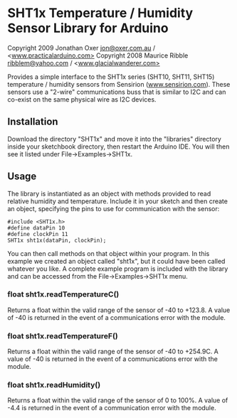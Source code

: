 SHT1x Temperature / Humidity Sensor Library for Arduino
=======================================================
Copyright 2009 Jonathan Oxer <jon@oxer.com.au> / <www.practicalarduino.com>
Copyright 2008 Maurice Ribble <ribblem@yahoo.com> / <www.glacialwanderer.com>

Provides a simple interface to the SHT1x series (SHT10, SHT11, SHT15)
temperature / humidity sensors from Sensirion (www.sensirion.com).
These sensors use a "2-wire" communications buss that is similar to I2C
and can co-exist on the same physical wire as I2C devices.

Installation
------------
Download the directory "SHT1x" and move it into the "libraries"
directory inside your sketchbook directory, then restart the Arduino
IDE. You will then see it listed under File->Examples->SHT1x.

Usage
-----
The library is instantiated as an object with methods provided to read
relative humidity and temperature. Include it in your sketch and then
create an object, specifying the pins to use for communication with the
sensor:

    #include <SHT1x.h>
    #define dataPin 10
    #define clockPin 11
    SHT1x sht1x(dataPin, clockPin);

You can then call methods on that object within your program. In this
example we created an object called "sht1x", but it could have been
called whatever you like. A complete example program is included with
the library and can be accessed from the File->Examples->SHT1x menu.

### float sht1x.readTemperatureC() ###
Returns a float within the valid range of the sensor of -40 to +123.8.
A value of -40 is returned in the event of a communications error with
the module.

### float sht1x.readTemperatureF() ###
Returns a float within the valid range of the sensor of -40 to +254.9C.
A value of -40 is returned in the event of a communications error with
the module.

### float sht1x.readHumidity() ###
Returns a float within the valid range of the sensor of 0 to 100%.
A value of -4.4 is returned in the event of a communication error with
the module.
